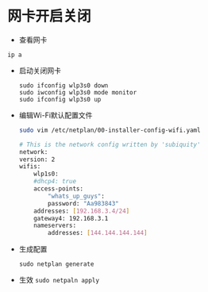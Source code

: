 # 网卡开启关闭


* 查看网卡

`ip a`


* 启动关闭网卡
    ```
    sudo ifconfig wlp3s0 down
    sudo iwconfig wlp3s0 mode monitor
    sudo ifconfig wlp3s0 up
    ```

* 编辑Wi-Fi默认配置文件
    
    ```bash
    sudo vim /etc/netplan/00-installer-config-wifi.yaml

    # This is the network config written by 'subiquity'
    network:
    version: 2
    wifis:
        wlp1s0:
        #dhcp4: true
        access-points:
            "whats_up_guys":
            password: "Aa983843"
        addresses: [192.168.3.4/24]
        gateway4: 192.168.3.1
        nameservers:
            addresses: [144.144.144.144]
    ```
    
* 生成配置
  
    `sudo netplan generate`

* 生效
    `sudo netpaln apply`


